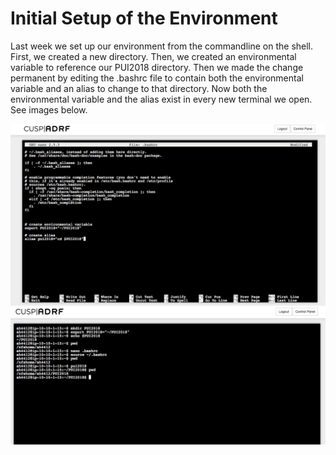 # Initial Setup of the Environment

Last week we set up our environment from the commandline on the shell. First, we created a new directory. Then, we created an environmental variable to reference our PUI2018 directory. Then we made the change permanent by editing the .bashrc file to contain both the environmental variable and an alias to change to that directory. Now both the environmental variable and the alias exist in every new terminal we open. See images below.


![Image missing](hassler_screenshot1.png)
![Image missing](hassler_screenshot2.png)
